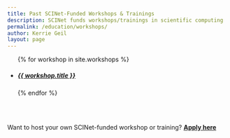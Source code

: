 ```yaml
---
title: Past SCINet-Funded Workshops & Trainings
description: SCINet funds workshops/trainings in scientific computing
permalink: /education/workshops/
author: Kerrie Geil
layout: page
---
```


<ul>
  {% for workshop in site.workshops %}
    <li>
      <h5>
        <a href="{{site.github.url}}{{ workshop.url }}">{{ workshop.title }}</a>
      </h5>
    </li>
  {% endfor %}
</ul>
<br><br>

Want to host your own SCINet-funded workshop or training? [**Apply here**](https://usda-ars-gbru.github.io/scinet-site/opportunities/plan-workshop) 

